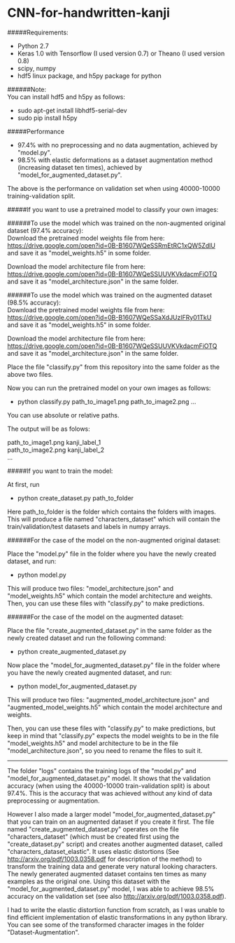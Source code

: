 # CNN-for-handwritten-kanji

#####Requirements:  
 - Python 2.7
 - Keras 1.0 with Tensorflow (I used version 0.7) or Theano (I used version 0.8)
 - scipy, numpy
 - hdf5 linux package, and h5py package for python

######Note:  
You can install hdf5 and h5py as follows:  
 - sudo apt-get install libhdf5-serial-dev  
 - sudo pip install h5py  


#####Performance
 - 97.4% with no preprocessing and no data augmentation, achieved by "model.py".
 - 98.5% with elastic deformations as a dataset augmentation method (increasing dataset ten times), achieved by "model_for_augmented_dataset.py".

The above is the performance on validation set when using 40000-10000 training-validation split.

#####If you want to use a pretrained model to classify your own images:

######To use the model which was trained on the non-augmented original dataset (97.4% accuracy):  
Download the pretrained model weights file from here:  
https://drive.google.com/open?id=0B-B1607WQeSSRmEtRC1xQW5ZdlU  
and save it as "model_weights.h5" in some folder.

Download the model architecture file from here:  
https://drive.google.com/open?id=0B-B1607WQeSSUUVKVkdacmFiOTQ  
and save it as "model_architecture.json" in the same folder.


######To use the model which was trained on the augmented dataset (98.5% accuracy):  
Download the pretrained model weights file from here:  
https://drive.google.com/open?id=0B-B1607WQeSSaXdJUzlFRy01TkU  
and save it as "model_weights.h5" in some folder.

Download the model architecture file from here:  
https://drive.google.com/open?id=0B-B1607WQeSSUUVKVkdacmFiOTQ  
and save it as "model_architecture.json" in the same folder.


Place the file "classify.py" from this repository into the same folder as the above two files.  

Now you can run the pretrained model on your own images as follows:  
 - python classify.py path_to_image1.png path_to_image2.png ...  

You can use absolute or relative paths.

The output will be as folows:  

path_to_image1.png kanji_label_1  
path_to_image2.png kanji_label_2  
...


#####If you want to train the model: 

At first, run  
 - python create_dataset.py path_to_folder  

Here path_to_folder is the folder which contains the folders with images.
This will produce a file named "characters_dataset" which will contain the train/validation/test datasets and labels in numpy arrays.

######For the case of the model on the non-augmented original dataset:

Place the "model.py" file in the folder where you have the newly created dataset, and run:  
 - python model.py 

This will produce two files: "model_architecture.json" and "model_weights.h5" which contain the model architecture and weights.  
Then, you can use these files with "classify.py" to make predictions.

######For the case of the model on the augmented dataset:

Place the file "create_augmented_dataset.py" in the same folder as the newly created dataset and run the following command:  
 - python create_augmented_dataset.py

Now place the "model_for_augmented_dataset.py" file in the folder where you have the newly created augmented dataset, and run: 
 - python model_for_augmented_dataset.py 

This will produce two files: "augmented_model_architecture.json" and "augmented_model_weights.h5" which contain the model architecture and weights.  

Then, you can use these files with "classify.py" to make predictions, but keep in mind that "classify.py" expects the model weights to be in the file "model_weights.h5" and model architecture to be in the file "model_architecture.json", so you need to rename the files to suit it.

----

The folder "logs" contains the training logs of the "model.py" and "model_for_augmented_dataset.py" model. It shows that the validation accuracy (when using the 40000-10000 train-validation split) is about 97.4%. This is the accuracy that was achieved without any kind of data preprocessing or augmentation.

However I also made a larger model "model_for_augmented_dataset.py" that you can train on an augmented dataset if you create it first. The file named "create_augmented_dataset.py" operates on the file "characters_dataset" (which must be created first using the "create_dataset.py" script) and creates another augmented dataset, called "characters_dataset_elastic". It uses elastic distortions (See http://arxiv.org/pdf/1003.0358.pdf for description of the method) to transform the training data and generate very natural looking characters. The newly generated augmented dataset contains ten times as many examples as the original one. Using this dataset with the "model_for_augmented_dataset.py" model, I was able to achieve 98.5% accuracy on the validation set (see also http://arxiv.org/pdf/1003.0358.pdf).  

I had to write the elastic distortion function from scratch, as I was unable to find efficient implementation of elastic transformations in any python library. You can see some of the transformed character images in the folder "Dataset-Augmentation". 
